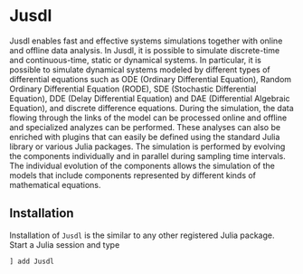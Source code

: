 # Jusdl

Jusdl enables fast and effective systems simulations together with online and offline data analysis. In Jusdl, it is possible to simulate discrete-time and continuous-time, static or dynamical systems. In particular, it is possible to simulate dynamical systems modeled by different types of differential equations such as ODE (Ordinary Differential Equation), Random Ordinary Differential Equation (RODE), SDE (Stochastic Differential Equation), DDE (Delay Differential Equation) and DAE (Differential Algebraic Equation), and discrete difference equations. During the simulation, the data flowing through the links of the model can be processed online and offline and specialized analyzes can be performed. These analyses can also be enriched with plugins that can easily be defined using the standard Julia library or various Julia packages. The simulation is performed by evolving the components individually and in parallel during sampling time intervals. The individual evolution of the components allows the simulation of the models that include components represented by different kinds of mathematical equations.

## Installation 

Installation of `Jusdl` is the similar to any other registered Julia package. Start a Julia session and type 
```julia
] add Jusdl
```
